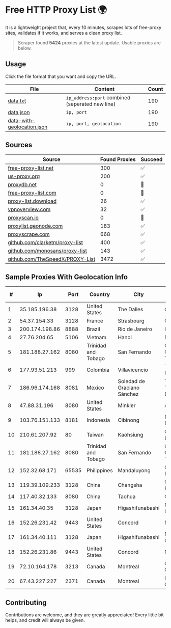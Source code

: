 
# Free HTTP Proxy List 🌍

It is a lightweight project that, every 10 minutes, scrapes lots of free-proxy sites, validates if it works, and serves a clean proxy list.


> Scraper found **5424** proxies at the latest update. Usable proxies are below.

## Usage

Click the file format that you want and copy the URL.


|File|Content|Count|
|----|-------|-----|
|[data.txt](https://raw.githubusercontent.com/themiralay/Proxy-List-World/master/data.txt)|`ip_address:port` combined (seperated new line)|190|
|[data.json](https://raw.githubusercontent.com/themiralay/Proxy-List-World/master/data.json)|`ip, port`|190|
|[data-with-geolocation.json](https://raw.githubusercontent.com/themiralay/Proxy-List-World/master/data-with-geolocation.json)|`ip, port, geolocation`|190|

## Sources

|Source|Found Proxies|Succeed|
|------|-------------|-------|
|[free-proxy-list.net](https://free-proxy-list.net)|300|✅|
|[us-proxy.org](https://www.us-proxy.org)|200|✅|
|[proxydb.net](http://proxydb.net)|0|🚫|
|[free-proxy-list.com](https://free-proxy-list.com/?page=&port=&type%5B%5D=http&type%5B%5D=https&up_time=0&search=Search)|0|🚫|
|[proxy-list.download](https://www.proxy-list.download/HTTP)|26|✅|
|[vpnoverview.com](https://vpnoverview.com/privacy/anonymous-browsing/free-proxy-servers)|32|✅|
|[proxyscan.io](https://www.proxyscan.io)|0|🚫|
|[proxylist.geonode.com](https://proxylist.geonode.com/api/proxy-list?limit=300&page=1&sort_by=lastChecked&sort_type=desc&protocols=http,https)|183|✅|
|[proxyscrape.com](https://api.proxyscrape.com/v2/?request=displayproxies&protocol=http&timeout=10000&country=all&ssl=all&anonymity=all)|668|✅|
|[github.com/clarketm/proxy-list](https://raw.githubusercontent.com/clarketm/proxy-list/master/proxy-list-raw.txt)|400|✅|
|[github.com/monosans/proxy-list](https://raw.githubusercontent.com/monosans/proxy-list/main/proxies/http.txt)|143|✅|
|[github.com/TheSpeedX/PROXY-List](https://raw.githubusercontent.com/TheSpeedX/PROXY-List/master/http.txt)|3472|✅|


## Sample Proxies With Geolocation Info

|#|Ip|Port|Country|City|Internet Service Provider|
|-|--|----|-------|----|-------------------------|
|1|35.185.196.38|3128|United States|The Dalles|Google LLC|
|2|54.37.154.33|3128|France|Strasbourg|OVH SAS|
|3|200.174.198.86|8888|Brazil|Rio de Janeiro|Claro S.A|
|4|27.76.204.65|5106|Vietnam|Hanoi|Newass2011xDSLHCMC|
|5|181.188.27.162|8080|Trinidad and Tobago|San Fernando|Columbus Communications Trinidad Limited.|
|6|177.93.51.213|999|Colombia|Villavicencio|TV AZTECA SUCURSAL COLOMBIA|
|7|186.96.174.168|8081|Mexico|Soledad de Graciano Sánchez|Total Play Telecomunicaciones SA De CV|
|8|47.88.31.196|8080|United States|Minkler|Alibaba.com LLC|
|9|103.76.151.133|8181|Indonesia|Cibinong|PT. Java Digital Nusantara|
|10|210.61.207.92|80|Taiwan|Kaohsiung|Chunghwa Telecom Co., Ltd.|
|11|181.188.27.162|8080|Trinidad and Tobago|San Fernando|Columbus Communications Trinidad Limited.|
|12|152.32.68.171|65535|Philippines|Mandaluyong|Converge ICT Solution Inc|
|13|119.39.109.233|3128|China|Changsha|CNC Group CHINA169 Hunan Province Network|
|14|117.40.32.133|8080|China|Taohua|Chinanet|
|15|161.34.40.35|3128|Japan|Higashifunabashi|NTT PC Communications, Inc.|
|16|152.26.231.42|9443|United States|Concord|MCNC|
|17|161.34.40.111|3128|Japan|Higashifunabashi|NTT PC Communications, Inc.|
|18|152.26.231.86|9443|United States|Concord|MCNC|
|19|72.10.164.178|3213|Canada|Montreal|GloboTech Communications|
|20|67.43.227.227|2371|Canada|Montreal|GloboTech Communications|



## Contributing

Contributions are welcome, and they are greatly appreciated! Every
little bit helps, and credit will always be given.

